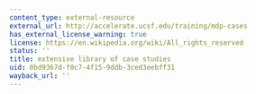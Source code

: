 ```yaml
---
content_type: external-resource
external_url: http://accelerate.ucsf.edu/training/mdp-cases
has_external_license_warning: true
license: https://en.wikipedia.org/wiki/All_rights_reserved
status: ''
title: extensive library of case studies
uid: 0bd9367d-f0c7-4f15-9ddb-3ced3eebff31
wayback_url: ''
---
```

